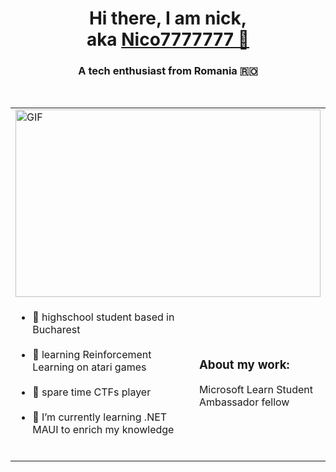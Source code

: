 <h1 align="center">Hi there, I am nick,<br>
aka <a href="https://Nico7777777.github.io" target="_blank">Nico7777777 👋</a>
</h1>

<h3 align="center">A tech enthusiast from Romania 🇷🇴</h3>
<br/>


<table width="100%" height="100%" align="center" style=" tr:hover {background-color: #D6EEEE;}">
    <tr>
        <td colspan="2">
            <a width="100%" style="text-align:left;" target="_blank" align="left" background-color="grey">
                <img width="100%" align="right" top="500" height="300" width="400" alt="GIF" src="https://media.giphy.com/media/SWoSkN6DxTszqIKEqv/giphy.gif">
            </a>
        </td>
	</tr>
	<tr>
        <td>
            <ul>
                <li>🔭 highschool student based in Bucharest</li></br>
               <li>🌱 learning Reinforcement Learning on atari games</li></br>
                <li>🤝 spare time CTFs player</li></br>
                <li>🌱 I’m currently learning .NET MAUI to enrich my knowledge</li></br>
            </ul>
        </td>
        <td>
            <h3>About my work:</h3>
    		<p>Microsoft Learn Student Ambassador fellow</p>
        </td>
    </tr>
</table>
    <br/>


<h3 align="center" > <img src="https://media.giphy.com/media/iY8CRBdQXODJSCERIr/giphy.gif" width="30" height="30" style="margin-right: 50px;">Connect with me 🤝 </h3>
<p align="center">
    <!-- LinkedIn -->
    <a style="margin-left: 10px;"  target="_blank" href="https://www.linkedin.com/in/saurabhmchavan/">
			<img height="30" width="30" src="https://img.icons8.com/doodle/40/000000/linkedin--v2.png"></a>
    <!-- GitHub -->
        <a style="margin-left: 10px;" target="_blank" href="https://github.com/Nico7777777/">
		<img height="30" width="30" src="https://img.icons8.com/doodle/40/000000/github--v1.png"></a>
    <!-- StackOverflow -->
		<a style="margin-left: 10px;" target="_blank" href="https://stackoverflow.com/users/10829616/andrei?tab=profile">
				<img height="30" width="30" src="https://img.icons8.com/external-tal-revivo-color-tal-revivo/40/000000/external-stack-overflow-is-a-question-and-answer-site-for-professional-logo-color-tal-revivo.png"></a>
    <!-- HackerRank -->
        <a style="margin-left: 10px;" target="_blank" href="https://www.hackerrank.com/Nico7777777">
            <img height="30" width="30" src="https://img.icons8.com/external-tal-revivo-shadow-tal-revivo/24/null/external-hackerrank-is-a-technology-company-that-focuses-on-competitive-programming-logo-shadow-tal-revivo.png"/></a>
		</a>
	<!-- LeetCode -->
        <a style="margin-left: 10px;" target="_blank" href="https://leetcode.com/Nico7777777/">
            <img height="30" width="30" src="https://img.icons8.com/external-tal-revivo-shadow-tal-revivo/24/null/external-level-up-your-coding-skills-and-quickly-land-a-job-logo-shadow-tal-revivo.png"/></a>
		</a>
</p>
<div align="center">
	<img height="30" width="30" src="https://img.icons8.com/plasticine/100/null/gmail.png"/>
	<kbd> nicola.andrei.g@gmail.com</kbd>
</div>
<div align="center">
	<img height="30" width="30" src="https://img.icons8.com/doodle/48/null/yahoo--v1.png"/>
	<kbd> nicola_andrei18@yahoo.com</kbd>
</div>
	
